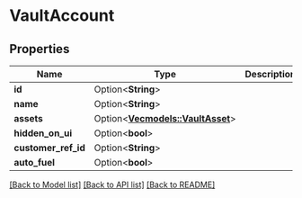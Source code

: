 # VaultAccount

## Properties

Name | Type | Description | Notes
------------ | ------------- | ------------- | -------------
**id** | Option<**String**> |  | [optional]
**name** | Option<**String**> |  | [optional]
**assets** | Option<[**Vec<models::VaultAsset>**](VaultAsset.md)> |  | [optional]
**hidden_on_ui** | Option<**bool**> |  | [optional]
**customer_ref_id** | Option<**String**> |  | [optional]
**auto_fuel** | Option<**bool**> |  | [optional]

[[Back to Model list]](../README.md#documentation-for-models) [[Back to API list]](../README.md#documentation-for-api-endpoints) [[Back to README]](../README.md)


